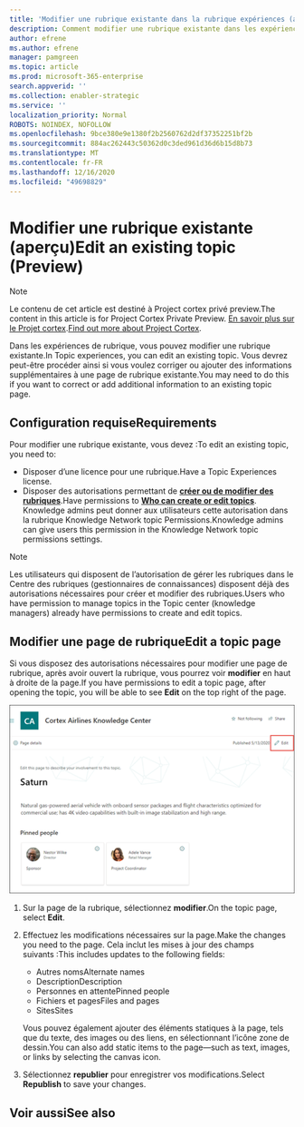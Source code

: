 ```yaml
---
title: 'Modifier une rubrique existante dans la rubrique expériences (aperçu) '
description: Comment modifier une rubrique existante dans les expériences.
author: efrene
ms.author: efrene
manager: pamgreen
ms.topic: article
ms.prod: microsoft-365-enterprise
search.appverid: ''
ms.collection: enabler-strategic
ms.service: ''
localization_priority: Normal
ROBOTS: NOINDEX, NOFOLLOW
ms.openlocfilehash: 9bce380e9e1380f2b2560762d2df37352251bf2b
ms.sourcegitcommit: 884ac262443c50362d0c3ded961d36d6b15d8b73
ms.translationtype: MT
ms.contentlocale: fr-FR
ms.lasthandoff: 12/16/2020
ms.locfileid: "49698829"
---
```

# <a name="edit-an-existing-topic-preview"></a><span data-ttu-id="79f8f-103">Modifier une rubrique existante (aperçu)</span><span class="sxs-lookup"><span data-stu-id="79f8f-103">Edit an existing topic (Preview)</span></span>

> [!Note] 
> <span data-ttu-id="79f8f-104">Le contenu de cet article est destiné à Project cortex privé preview.</span><span class="sxs-lookup"><span data-stu-id="79f8f-104">The content in this article is for Project Cortex Private Preview.</span></span> <span data-ttu-id="79f8f-105">[En savoir plus sur le Projet cortex](https://aka.ms/projectcortex).</span><span class="sxs-lookup"><span data-stu-id="79f8f-105">[Find out more about Project Cortex](https://aka.ms/projectcortex).</span></span>

<span data-ttu-id="79f8f-106">Dans les expériences de rubrique, vous pouvez modifier une rubrique existante.</span><span class="sxs-lookup"><span data-stu-id="79f8f-106">In Topic experiences, you can edit an existing topic.</span></span> <span data-ttu-id="79f8f-107">Vous devrez peut-être procéder ainsi si vous voulez corriger ou ajouter des informations supplémentaires à une page de rubrique existante.</span><span class="sxs-lookup"><span data-stu-id="79f8f-107">You may need to do this if you want to correct or add additional information to an existing topic page.</span></span> 

## <a name="requirements"></a><span data-ttu-id="79f8f-108">Configuration requise</span><span class="sxs-lookup"><span data-stu-id="79f8f-108">Requirements</span></span>

<span data-ttu-id="79f8f-109">Pour modifier une rubrique existante, vous devez :</span><span class="sxs-lookup"><span data-stu-id="79f8f-109">To edit an existing topic, you need to:</span></span>
- <span data-ttu-id="79f8f-110">Disposer d’une licence pour une rubrique.</span><span class="sxs-lookup"><span data-stu-id="79f8f-110">Have a Topic Experiences license.</span></span>
- <span data-ttu-id="79f8f-111">Disposer des autorisations permettant de [**créer ou de modifier des rubriques**](https://docs.microsoft.com/microsoft-365/knowledge/topic-experiences-user-permissions).</span><span class="sxs-lookup"><span data-stu-id="79f8f-111">Have permissions to [**Who can create or edit topics**](https://docs.microsoft.com/microsoft-365/knowledge/topic-experiences-user-permissions).</span></span> <span data-ttu-id="79f8f-112">Knowledge admins peut donner aux utilisateurs cette autorisation dans la rubrique Knowledge Network topic Permissions.</span><span class="sxs-lookup"><span data-stu-id="79f8f-112">Knowledge admins can give users this permission in the Knowledge Network topic permissions settings.</span></span> 

> [!Note] 
> <span data-ttu-id="79f8f-113">Les utilisateurs qui disposent de l’autorisation de gérer les rubriques dans le Centre des rubriques (gestionnaires de connaissances) disposent déjà des autorisations nécessaires pour créer et modifier des rubriques.</span><span class="sxs-lookup"><span data-stu-id="79f8f-113">Users who have permission to manage topics in the Topic center (knowledge managers) already have permissions to create and edit topics.</span></span>

## <a name="edit-a-topic-page"></a><span data-ttu-id="79f8f-114">Modifier une page de rubrique</span><span class="sxs-lookup"><span data-stu-id="79f8f-114">Edit a topic page</span></span>

<span data-ttu-id="79f8f-115">Si vous disposez des autorisations nécessaires pour modifier une page de rubrique, après avoir ouvert la rubrique, vous pourrez voir **modifier** en haut à droite de la page.</span><span class="sxs-lookup"><span data-stu-id="79f8f-115">If you have permissions to edit a topic page, after opening the topic, you will be able to see **Edit** on the top right of the page.</span></span>

   ![Contrôle d’édition](../media/knowledge-management/topic-page-edit.png) </br> 

1. <span data-ttu-id="79f8f-117">Sur la page de la rubrique, sélectionnez **modifier**.</span><span class="sxs-lookup"><span data-stu-id="79f8f-117">On the topic page, select **Edit**.</span></span>

2. <span data-ttu-id="79f8f-118">Effectuez les modifications nécessaires sur la page.</span><span class="sxs-lookup"><span data-stu-id="79f8f-118">Make the changes you need to the page.</span></span> <span data-ttu-id="79f8f-119">Cela inclut les mises à jour des champs suivants :</span><span class="sxs-lookup"><span data-stu-id="79f8f-119">This includes updates to the following fields:</span></span>

    -  <span data-ttu-id="79f8f-120">Autres noms</span><span class="sxs-lookup"><span data-stu-id="79f8f-120">Alternate names</span></span>
    -  <span data-ttu-id="79f8f-121">Description</span><span class="sxs-lookup"><span data-stu-id="79f8f-121">Description</span></span>
    -  <span data-ttu-id="79f8f-122">Personnes en attente</span><span class="sxs-lookup"><span data-stu-id="79f8f-122">Pinned people</span></span>
    -  <span data-ttu-id="79f8f-123">Fichiers et pages</span><span class="sxs-lookup"><span data-stu-id="79f8f-123">Files and pages</span></span>
    -  <span data-ttu-id="79f8f-124">Sites</span><span class="sxs-lookup"><span data-stu-id="79f8f-124">Sites</span></span>

    <span data-ttu-id="79f8f-125">Vous pouvez également ajouter des éléments statiques à la page, tels que du texte, des images ou des liens, en sélectionnant l’icône zone de dessin.</span><span class="sxs-lookup"><span data-stu-id="79f8f-125">You can also add static items to the page—such as text, images, or links by selecting the canvas icon.</span></span>

3. <span data-ttu-id="79f8f-126">Sélectionnez **republier** pour enregistrer vos modifications.</span><span class="sxs-lookup"><span data-stu-id="79f8f-126">Select **Republish** to save your changes.</span></span>


## <a name="see-also"></a><span data-ttu-id="79f8f-127">Voir aussi</span><span class="sxs-lookup"><span data-stu-id="79f8f-127">See also</span></span>



  






